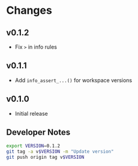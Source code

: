 # Changes

## v0.1.2

- Fix `>` in info rules

## v0.1.1

- Add `info_assert_...()` for workspace versions

## v0.1.0

- Initial release


## Developer Notes

```sh
export VERSION=0.1.2
git tag -a v$VERSION -m "Update version"
git push origin tag v$VERSION
```